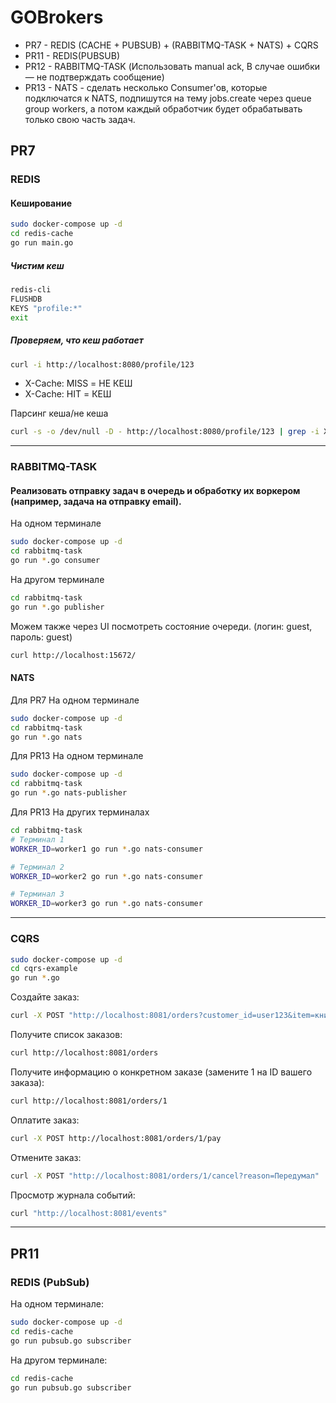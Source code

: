 # GOBrokers

- PR7 - REDIS (CACHE + PUBSUB) + (RABBITMQ-TASK + NATS) + CQRS
- PR11 - REDIS(PUBSUB)
- PR12 - RABBITMQ-TASK (Использовать manual ack, В случае ошибки — не подтверждать сообщение)
- PR13 - NATS - сделать несколько Consumer'ов, которые подключатся к NATS, подпишутся на тему jobs.create через queue group workers, а потом каждый обработчик будет обрабатывать только свою часть задач.


## PR7
### REDIS

#### Кеширование

```bash
sudo docker-compose up -d
cd redis-cache
go run main.go
```

##### Чистим кеш

```bash
redis-cli
FLUSHDB
KEYS "profile:*"
exit
```

##### Проверяем, что кеш работает

```bash
curl -i http://localhost:8080/profile/123
```

- X-Cache: MISS = НЕ КЕШ
- X-Cache: HIT = КЕШ


Парсинг кеша/не кеша
```bash
curl -s -o /dev/null -D - http://localhost:8080/profile/123 | grep -i X-Cache
```

---

### RABBITMQ-TASK

#### Реализовать отправку задач в очередь и обработку их воркером (например, задача на отправку email).

На одном терминале
```bash
sudo docker-compose up -d
cd rabbitmq-task
go run *.go consumer
```

На другом терминале
```bash
cd rabbitmq-task
go run *.go publisher
```

Можем также через UI посмотреть состояние очереди. (логин: guest, пароль: guest)
```bash
curl http://localhost:15672/
```

#### NATS

Для PR7 На одном терминале
```bash
sudo docker-compose up -d
cd rabbitmq-task
go run *.go nats
```

Для PR13 На одном терминале
```bash
sudo docker-compose up -d
cd rabbitmq-task
go run *.go nats-publisher
```

Для PR13 На других терминалах
```bash
cd rabbitmq-task
# Терминал 1
WORKER_ID=worker1 go run *.go nats-consumer

# Терминал 2
WORKER_ID=worker2 go run *.go nats-consumer

# Терминал 3
WORKER_ID=worker3 go run *.go nats-consumer
```
---

### CQRS

```bash
sudo docker-compose up -d
cd cqrs-example
go run *.go
```

Создайте заказ:
```bash
curl -X POST "http://localhost:8081/orders?customer_id=user123&item=книга"
```

Получите список заказов:
```bash
curl http://localhost:8081/orders
```

Получите информацию о конкретном заказе (замените 1 на ID вашего заказа):
```bash
curl http://localhost:8081/orders/1
```

Оплатите заказ:
```bash
curl -X POST http://localhost:8081/orders/1/pay
```

Отмените заказ:
```bash
curl -X POST "http://localhost:8081/orders/1/cancel?reason=Передумал"
```

Просмотр журнала событий:
```bash
curl "http://localhost:8081/events"
```
---

## PR11
### REDIS (PubSub)

На одном терминале:
```bash
sudo docker-compose up -d
cd redis-cache
go run pubsub.go subscriber
```

На другом терминале:
```bash
cd redis-cache
go run pubsub.go subscriber
```
